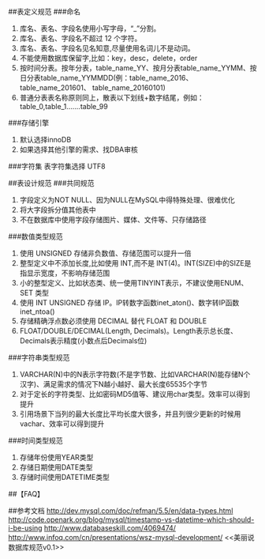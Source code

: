##表定义规范
###命名
1. 库名、表名、字段名使用小写字母，“_”分割。
2. 库名、表名、字段名不超过 12 个字符。
3. 库名、表名、字段名见名知意,尽量使用名词儿不是动词。
4. 不能使用数据库保留字,比如：key，desc，delete，order
5. 按时间分表。按年分表，table_name_YY、按月分表table_name_YYMM、按日分表table_name_YYMMDD(例：table_name_2016、 table_name_201601、 table_name_20160101)
6. 普通分表表名称原则同上，散表以下划线+数字结尾，例如：table_0,table_1.......table_99

###存储引擎
1. 默认选择innoDB
2. 如果选择其他引擎的需求、找DBA审核

###字符集
表字符集选择 UTF8

##表设计规范
###共同规范
1. 字段定义为NOT NULL、因为NULL在MySQL中得特殊处理、很难优化
2. 将大字段拆分值其他表中
3. 不在数据库中使用字段存储图片、媒体、文件等、只存储路径

###数值类型规范
1. 使用 UNSIGNED 存储非负数值、存储范围可以提升一倍
2. 整型定义中不添加长度,比如使用 INT,而不是 INT(4)。INT(SIZE)中的SIZE是指显示宽度，不影响存储范围
3. 小的整型定义、比如状态类、统一使用TINYINT表示，不建议使用ENUM、SET 类型
4. 使用 INT UNSIGNED 存储 IP。IP转数字函数inet_aton()、数字转IP函数inet_ntoa()
5. 存储精确浮点数必须使用 DECIMAL 替代 FLOAT 和 DOUBLE
6. FLOAT/DOUBLE/DECIMAL(Length, Decimals)。Length表示总长度、Decimals表示精度(小数点后Decimals位)

###字符串类型规范
1. VARCHAR(N)中的N表示字符数(不是字节数、比如VARCHAR(N)能存储N个汉字)、满足需求的情况下N越小越好、最大长度65535个字节
2. 对于定长的字符类型、比如密码MD5值等、建议用char类型。效率可以得到提升
3. 引用场景下当列的最大长度比平均长度大很多，并且列很少更新的时候用vachar、效率可以得到提升

###时间类型规范
1. 存储年份使用YEAR类型
2. 存储日期使用DATE类型
3. 存储时间使用DATETIME类型


##【FAQ】

##参考文档
http://dev.mysql.com/doc/refman/5.5/en/data-types.html
http://code.openark.org/blog/mysql/timestamp-vs-datetime-which-should-i-be-using
http://www.databaseskill.com/4069474/
http://www.infoq.com/cn/presentations/wsz-mysql-development/
<<美丽说数据库规范v0.1>>
